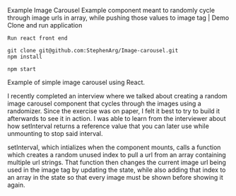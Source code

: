 Example Image Carousel
Example component meant to randomly cycle through image urls in array, while pushing those values to image tag | Demo
Clone and run application

    Run react front end

    git clone git@github.com:StephenArg/Image-carousel.git
    npm install

    npm start

Example of simple image carousel using React.

I recently completed an interview where we talked about creating a random image carousel component that cycles through the images using a randomizer. Since the exercise was on paper, I felt it best to try to build it afterwards to see it in action. I was able to learn from the interviewer about how setInterval returns a reference value that you can later use while unmounting to stop said interval.

setInterval, which intializes when the component mounts, calls a function which creates a random unused index to pull a url from an array containing multiple url strings. That function then changes the current image url being used in the image tag by updating the state, while also adding that index to an array in the state so that every image must be shown before showing it again.